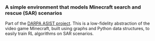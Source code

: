 ### A simple environment that models Minecraft search and rescue (SAR) scenarios

Part of the [DARPA ASIST project](https://www.darpa.mil/program/artificial-social-intelligence-for-successful-teams). This is a low-fidelity abstraction of the video game Minecraft, built using graphs and Python data structures, to easily train RL algorithms on SAR scenarios. 
